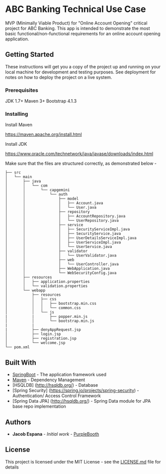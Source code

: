 # ABC Banking Technical Use Case 

MVP (Minimally Viable Product) for "Online Account Opening" critical project for ABC Banking. This app is intended to demonstrate the most basic functional/non-functional requirements for an online account opening application. 

## Getting Started

These instructions will get you a copy of the project up and running on your local machine for development and testing purposes. See deployment for notes on how to deploy the project on a live system.

### Prerequisites

JDK 1.7+
Maven 3+
Bootstrap 4.1.3


### Installing

Install Maven 

https://maven.apache.org/install.html

Install JDK 

https://www.oracle.com/technetwork/java/javase/downloads/index.html

Make sure that the files are structured correctly, as demonstrated below - 

```
├── src
│   └── main
│       ├── java
│       │   └── com
│       │       └── capgemini
│       │           └── auth
│       │               ├── model
│       │               │   ├── Account.java
│       │               │   └── User.java
│       │               ├── repository
│       │               │   ├── AccountRepository.java
│       │               │   └── UserRepository.java
│       │               ├── service
│       │               │   ├── SecurityServiceImpl.java
│       │               │   ├── SecurityService.java
│       │               │   ├── UserDetailsServiceImpl.java
│       │               │   ├── UserServiceImpl.java
│       │               │   └── UserService.java
│       │               ├── validator
│       │               │   └── UserValidator.java
│       │               ├── web
│       │               │   └── UserController.java
│       │               ├── WebApplication.java
│       │               └── WebSecurityConfig.java
│       ├── resources
│       │   ├── application.properties
│       │   └── validation.properties
│       └── webapp
│           ├── resources
│           │   ├── css
│           │   │   ├── bootstrap.min.css
│           │   │   └── common.css
│           │   └── js
|           |       ├── popper.min.js
│           │       └── bootstrap.min.js
|           |
|           ├── denyAppRequest.jsp
│           ├── login.jsp
│           ├── registration.jsp
│           └── welcome.jsp
└── pom.xml
```

## Built With

* [SpringBoot](http://spring.io/projects/spring-boot) - The application framework used
* [Maven](https://maven.apache.org/) - Dependency Management
* [HSQLDB] (http://hsqldb.org/) - Database 
* [Spring Security] (https://spring.io/projects/spring-security) - Authentication/ Access Control Framework
* [Spring Data JPA] (http://hsqldb.org/) - Spring Data module for JPA base repo implementation

## Authors

* **Jacob Espana** - *Initial work* - [PurpleBooth](https://github.com/jacobespana)

## License

This project is licensed under the MIT License - see the [LICENSE.md](LICENSE.md) file for details

